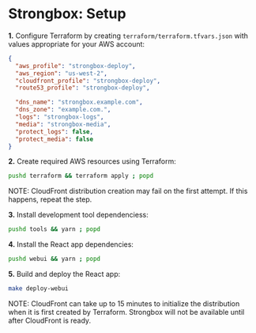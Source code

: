 # Strongbox: Setup

**1.** Configure Terraform by creating `terraform/terraform.tfvars.json` with
values appropriate for your AWS account:

```json
{
  "aws_profile": "strongbox-deploy",
  "aws_region": "us-west-2",
  "cloudfront_profile": "strongbox-deploy",
  "route53_profile": "strongbox-deploy",

  "dns_name": "strongbox.example.com",
  "dns_zone": "example.com.",
  "logs": "strongbox-logs",
  "media": "strongbox-media",
  "protect_logs": false,
  "protect_media": false
}
```

**2.** Create required AWS resources using Terraform:

```bash
pushd terraform && terraform apply ; popd
```

NOTE: CloudFront distribution creation may fail on the first attempt. If this
happens, repeat the step.

**3.** Install development tool dependenciess:

```bash
pushd tools && yarn ; popd
```

**4.** Install the React app dependencies:

```bash
pushd webui && yarn ; popd
```

**5.** Build and deploy the React app:

```bash
make deploy-webui
```

NOTE: CloudFront can take up to 15 minutes to initialize the distribution when
it is first created by Terraform. Strongbox will not be available until after
CloudFront is ready.
